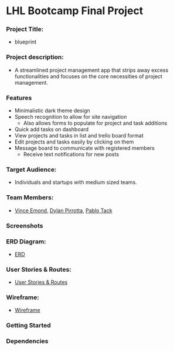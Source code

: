 # LHL Bootcamp Final Project

### Project Title:

- blueprint

### Project description:

- A streamlined project management app that strips away excess functionalities and focuses on the core necessities of project management.

### Features

- Minimalistic dark theme design
- Speech recognition to allow for site navigation
  - Also allows forms to populate for project and task additions
- Quick add tasks on dashboard
- View projects and tasks in list and trello board format
- Edit projects and tasks easily by clicking on them
- Message board to communicate with registered members
  - Receive text notifications for new posts

### Target Audience:

- Individuals and startups with medium sized teams.

### Team Members:

- [Vince Emond](https://github.com/VinceEmond), [Dylan Pirrotta](https://github.com/dpirrott), [Pablo Tack](https://github.com/tackpablo)

### Screenshots

### ERD Diagram:

- [ERD](https://github.com/VinceEmond/LHL-Final-Project/blob/main/planning/ERD/ERD_Final_Project_v06.png?raw=true)

### User Stories & Routes:

- [User Stories & Routes](https://github.com/VinceEmond/LHL-Final-Project/blob/main/planning/user%20stories.md)

### Wireframe:

- [Wireframe](https://github.com/VinceEmond/LHL-Final-Project/blob/main/planning/Wireframe/Wireframe.md)

### Getting Started

### Dependencies
